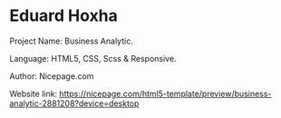 # Eduard Hoxha

Project Name: Business Analytic.

Language: HTML5, CSS, Scss & Responsive.

Author: Nicepage.com

Website link: https://nicepage.com/html5-template/preview/business-analytic-2881208?device=desktop

